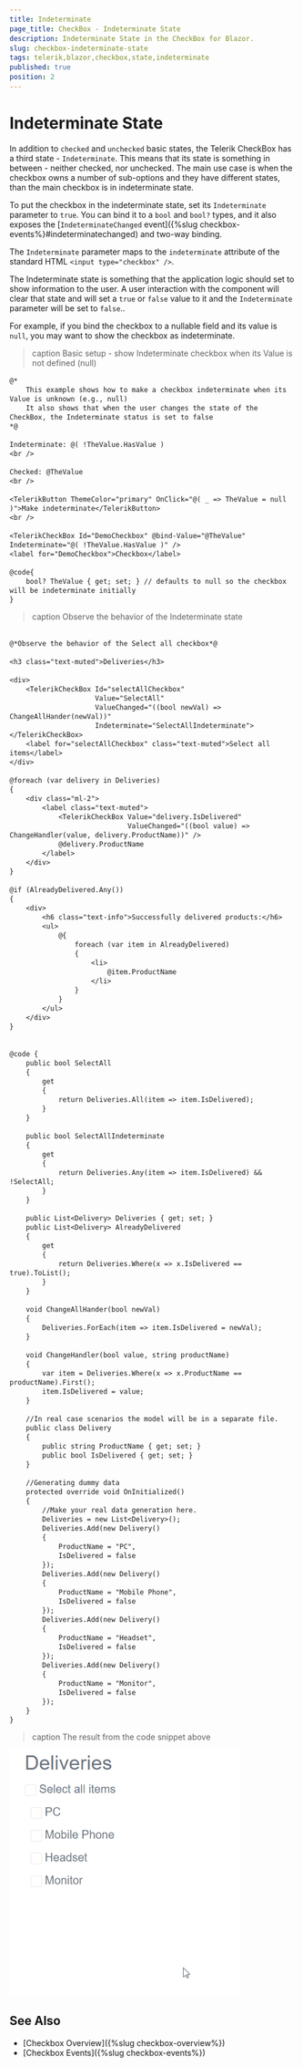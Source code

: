 ```yaml
---
title: Indeterminate
page_title: CheckBox - Indeterminate State
description: Indeterminate State in the CheckBox for Blazor.
slug: checkbox-indeterminate-state
tags: telerik,blazor,checkbox,state,indeterminate
published: true
position: 2
---
```


# Indeterminate State

In addition to `checked` and `unchecked` basic states, the Telerik CheckBox has a third state - `Indeterminate`. This means that its state is something in between - neither checked, nor unchecked.
The main use case is when the checkbox owns a number of sub-options and they have different states, than the main checkbox is in indeterminate state.

To put the checkbox in the indeterminate state, set its `Indeterminate` parameter to `true`. You can bind it to a `bool` and `bool?` types, and it also exposes the [`IndeterminateChanged` event]({%slug checkbox-events%}#indeterminatechanged) and two-way binding.

The `Indeterminate` parameter maps to the `indeterminate` attribute of the standard HTML `<input type="checkbox" />`.

The Indeterminate state is something that the application logic should set to show information to the user. A user interaction with the component will clear that state and will set a `true` or `false` value to it and the `Indeterminate` parameter will be set to `false`.. 

For example, if you bind the checkbox to a nullable field and its value is `null`, you may want to show the checkbox as indeterminate.

>caption Basic setup - show Indeterminate checkbox when its Value is not defined (null)

````RAZOR
@* 
    This example shows how to make a checkbox indeterminate when its Value is unknown (e.g., null)
    It also shows that when the user changes the state of the CheckBox, the Indeterminate status is set to false
*@

Indeterminate: @( !TheValue.HasValue )
<br />

Checked: @TheValue
<br />

<TelerikButton ThemeColor="primary" OnClick="@( _ => TheValue = null )">Make indeterminate</TelerikButton>
<br />

<TelerikCheckBox Id="DemoCheckbox" @bind-Value="@TheValue" Indeterminate="@( !TheValue.HasValue )" />
<label for="DemoCheckbox">Checkbox</label>

@code{
    bool? TheValue { get; set; } // defaults to null so the checkbox will be indeterminate initially
}
````

>caption Observe the behavior of the Indeterminate state

````RAZOR

@*Observe the behavior of the Select all checkbox*@

<h3 class="text-muted">Deliveries</h3>

<div>
    <TelerikCheckBox Id="selectAllCheckbox"
                     Value="SelectAll"
                     ValueChanged="((bool newVal) => ChangeAllHander(newVal))"
                     Indeterminate="SelectAllIndeterminate"></TelerikCheckBox>
    <label for="selectAllCheckbox" class="text-muted">Select all items</label>
</div>

@foreach (var delivery in Deliveries)
{
    <div class="ml-2">
        <label class="text-muted">
            <TelerikCheckBox Value="delivery.IsDelivered"
                             ValueChanged="((bool value) => ChangeHandler(value, delivery.ProductName))" />
            @delivery.ProductName
        </label>
    </div>
}

@if (AlreadyDelivered.Any())
{
    <div>
        <h6 class="text-info">Successfully delivered products:</h6>
        <ul>
            @{
                foreach (var item in AlreadyDelivered)
                {
                    <li>
                        @item.ProductName
                    </li>
                }
            }
        </ul>
    </div>
}


@code {
    public bool SelectAll
    {
        get
        {
            return Deliveries.All(item => item.IsDelivered);
        }
    }

    public bool SelectAllIndeterminate
    {
        get
        {
            return Deliveries.Any(item => item.IsDelivered) && !SelectAll;
        }
    }

    public List<Delivery> Deliveries { get; set; }
    public List<Delivery> AlreadyDelivered
    {
        get
        {
            return Deliveries.Where(x => x.IsDelivered == true).ToList();
        }
    }

    void ChangeAllHander(bool newVal)
    {
        Deliveries.ForEach(item => item.IsDelivered = newVal);
    }

    void ChangeHandler(bool value, string productName)
    {
        var item = Deliveries.Where(x => x.ProductName == productName).First();
        item.IsDelivered = value;
    }

    //In real case scenarios the model will be in a separate file.
    public class Delivery
    {
        public string ProductName { get; set; }
        public bool IsDelivered { get; set; }
    }

    //Generating dummy data
    protected override void OnInitialized()
    {
        //Make your real data generation here.
        Deliveries = new List<Delivery>();
        Deliveries.Add(new Delivery()
        {
            ProductName = "PC",
            IsDelivered = false
        });
        Deliveries.Add(new Delivery()
        {
            ProductName = "Mobile Phone",
            IsDelivered = false
        });
        Deliveries.Add(new Delivery()
        {
            ProductName = "Headset",
            IsDelivered = false
        });
        Deliveries.Add(new Delivery()
        {
            ProductName = "Monitor",
            IsDelivered = false
        });
    }
}
````

>caption The result from the code snippet above

![gif to showcase the Indeterminate state](images/checkbox-indeterminate-example.gif)

## See Also

* [Checkbox Overview]({%slug checkbox-overview%})
* [Checkbox Events]({%slug checkbox-events%})
